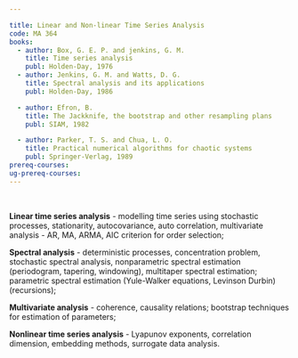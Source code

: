 ```yaml
---

title: Linear and Non-linear Time Series Analysis
code: MA 364
books:
  - author: Box, G. E. P. and jenkins, G. M.
    title: Time series analysis
    publ: Holden-Day, 1976
  - author: Jenkins, G. M. and Watts, D. G.
    title: Spectral analysis and its applications
    publ: Holden-Day, 1986

  - author: Efron, B.
    title: The Jackknife, the bootstrap and other resampling plans
    publ: SIAM, 1982

  - author: Parker, T. S. and Chua, L. O.
    title: Practical numerical algorithms for chaotic systems
    publ: Springer-Verlag, 1989
prereq-courses: 
ug-prereq-courses: 
---
```


 

__Linear time series analysis__ - modelling time series using stochastic processes,
stationarity, autocovariance, auto correlation, multivariate analysis - AR, MA,
ARMA, AIC criterion for order selection;

__Spectral analysis__ - deterministic
processes, concentration problem, stochastic spectral analysis, nonparametric
spectral estimation (periodogram, tapering, windowing), multitaper spectral
estimation; parametric spectral estimation (Yule-Walker equations, Levinson
Durbin)(recursions);

__Multivariate analysis__ - coherence, causality relations;
bootstrap techniques for estimation of parameters;

__Nonlinear time series analysis__ - Lyapunov exponents, correlation dimension, embedding methods,
surrogate data analysis.   
 
